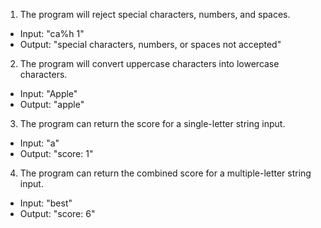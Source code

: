 1. The program will reject special characters, numbers, and spaces.
  * Input: "ca%h 1"
  * Output: "special characters, numbers, or spaces not accepted"
2. The program will convert uppercase characters into lowercase characters.
  * Input: "Apple"
  * Output: "apple"
3. The program can return the score for a single-letter string input.
  * Input: "a"
  * Output: "score: 1"
4. The program can return the combined score for a multiple-letter string input.
  * Input: "best"
  * Output: "score: 6"
